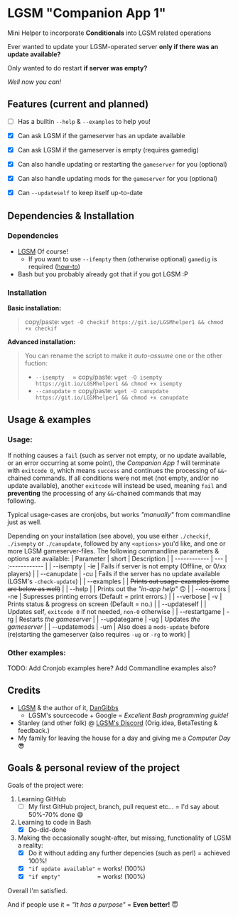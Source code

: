 # LGSM "Companion App 1"
Mini Helper to incorporate **Conditionals** into LGSM related operations

Ever wanted to update your LGSM-operated server **only if there was an update available?**

Only wanted to do restart **if server was empty?**

*Well now you can!*


##
## Features (current and planned)
- [ ] Has a builtin `--help` & `--examples` to help you!
- [x] Can ask LGSM if the gameserver has an update available
- [x] Can ask LGSM if the gameserver is empty (requires gamedig)
- [x] Can also handle updating or restarting the `gameserver` for you (optional)
- [x] Can also handle updating mods for the `gameserver` for you (optional)
- [x] Can `--updateself` to keep itself up-to-date


##
## Dependencies & Installation
### Dependencies
* [LGSM](https://github.com/GameServerManagers/LinuxGSM) Of course!
   * If you want to use `--ifempty` then (otherwise optional) `gamedig` is required ([how-to](https://docs.linuxgsm.com/requirements/gamedig))
* Bash but you probably already got that if you got LGSM :P

### Installation
**Basic installation:**
> copy/paste: `wget -O checkif https://git.io/LGSMhelper1 && chmod +x checkif` 

**Advanced installation:**
> You can rename the script to make it *auto-assume* one or the other fuction:
> * `--isempty  ` = copy/paste: `wget -O isempty https://git.io/LGSMhelper1 && chmod +x isempty` 
> * `--canupdate` = copy/paste: `wget -O canupdate https://git.io/LGSMhelper1 && chmod +x canupdate` 


## 
## Usage & examples
### Usage:
If nothing causes a `fail` (such as server not empty, or no update available, or an error occurring at some point), the *Companion App 1* will terminate with `exitcode 0`, which means `success` and continues the processing of `&&`-chained commands. If all conditions were not met (not empty, and/or no update available), another `exitcode` will instead be used, meaning `fail` and **preventing** the processing of any `&&`-chained commands that may following.

Typical usage-cases are cronjobs, but works *"manually"* from commandline just as well.

Depending on your installation (see above), you use either `./checkif`, `./isempty` or `./canupdate`, followed by any `<options>` you'd like, and one or more LGSM gameserver-files. The following commandline parameters & options are available:
| Parameter   | short | Description |
| ------------ | --- | :------------ |
| --isempty    | -ie | Fails if server is not empty (Offline, or 0/xx players) |
| --canupdate  | -cu | Fails if the server has no update available (LGSM's `-check-update`) |
| --examples   |     | ~~Prints out usage-examples (some are below as well)~~ |
| --help       |     | Prints out the *"in-app help"* :upside_down_face: |
| --noerrors   | -ne | Supresses printing errors (Default = print errors.) |
| --verbose    | -v  | Prints status & progress on screen (Default = no.) |
| --updateself |     | Updates self, `exitcode 0` if not needed, `non-0` otherwise |
| --restartgame | -rg | Restarts *the gameserver* |
| --updategame | -ug | Updates *the gameserver* |
| --updatemods | -um | Also does a `mods-update` before (re)starting the gameserver (also requires `-ug` or `-rg` to work) |

### Other examples:
TODO: Add Cronjob examples here?
Add Commandline examples also?


##
## Credits

* [LGSM](https://github.com/GameServerManagers/LinuxGSM) & the author of it, [DanGibbs](https://github.com/dgibbs64) 
   * LGSM's sourcecode + Google = *Excellent Bash programming guide!* 
* Stanley (and other folk) @ [LGSM's Discord](https://linuxgsm.com/discord) (Orig.idea, BetaTesting & feedback.)
* My family for leaving the house for a day and giving me a *Computer Day* :sunglasses:


##
## Goals & personal review of the project
Goals of the project were:
1. Learning GitHub
   - [ ] My first GitHub project, branch, pull request etc... = I'd say about 50%-70% done :sweat_smile:
1. Learning to code in Bash
   - [x] Do-did-done
1. Making the occasionally sought-after, but missing, functionality of LGSM a reality:
   - [x] Do it without adding any further depencies (such as perl) = achieved 100%!
   - [x] `"if update available"` = works! (100%)
   - [x] `"if empty"           ` = works! (100%)

Overall I'm satisfied.

And if people use it = *"It has a purpose"* = **Even better!** :innocent:
